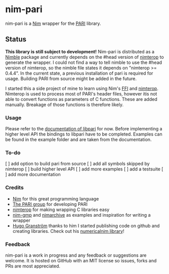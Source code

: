 # nim-pari

nim-pari is a [Nim](https://nim-lang.org) wrapper for the [PARI](https://pari.math.u-bordeaux.fr/) library.

## Status

**This library is still subject to development!**
Nim-pari is distributed as a [Nimble](https://github.com/nim-lang/nimble) package and currently depends on the #head version of [nimterop](https://github.com/nimterop/nimterop) to generate the wrapper. I could not find a way to tell nimble to use the #head version of nimterop, so the nimble file states it depends on "nimterop >= 0.4.4".
In the current state, a previous installation of pari is required for usage. Building PARI from source might be added in the future.

I started this a side project of mine to learn using Nim's [FFI](https://nim-lang.org/docs/backends.html) and [nimterop](https://github.com/nimterop/nimterop/). Nimterop is used to process most of PARI's header files, however itis not able to convert functions as parameters of C functions. These are added manually. Breakage of those functions is therefore likely. 

### Usage

Please refer to the [documentation of libpari](https://pari.math.u-bordeaux.fr/pub/pari/manuals/2.11.1/libpari.pdf) for now. Before implementing a higher level API the bindings to libpari have to be completed.
Examples can be found in the example folder and are taken from the documentation.


### To-do

[ ] add option to build pari from source
[ ] add all symbols skipped by nimterop
[ ] build higher level API
[ ] add more examples
[ ] add a testsuite
[ ] add more documentation

### Credits

- [Nim](https://nim-lang.org) for this great programming language
- [The PARI group](https://pari.math.u-bordeaux.fr/) for developing PARI
- [nimterop](https://github.com/nimterop/nimterop) for making wrapping C libraries easy
- [nim-gmp](https://github.com/subsetpark/nim-gmp) and [nimarchive](https://github.com/genotrance/nimarchive) as examples and inspiration for writing a wrapper
- [Hugo Granström](https://github.com/HugoGranstrom) thanks to him I started publishing code on github and creating libraries. Check out his [numericalnim library](https://github.com/HugoGranstrom/numericalnim)!

### Feedback

nim-pari is a work in progress and any feedback or suggestions are welcome. It is hosted on GitHub with an MIT license so issues, forks and PRs are most appreciated.
